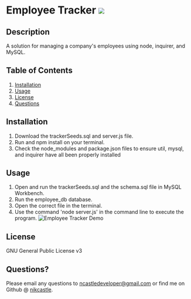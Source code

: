
# Employee Tracker  <img src="https://img.shields.io/badge/License-GNU General Public License v3-yellow"></img>

## Description
A solution for managing a company's employees using node, inquirer, and MySQL.

## Table of Contents
1. [Installation](#installation)
2. [Usage](#usage)
3. [License](#license)
4. [Questions](#questions)

## Installation
1. Download the trackerSeeds.sql and server.js file. 
2. Run and npm install on your terminal. 
3. Check the node_modules and package.json files to ensure util, mysql, and inquirer have all been properly installed

## Usage
1. Open and run the trackerSeeds.sql and the schema.sql file in MySQL Workbench. 
2. Run the employee_db database. 
3. Open the correct file in the terminal. 
4. Use the command 'node server.js' in the command line to execute the program.
![Employee Tracker Demo](./assets/img/demo.gif)

## License
GNU General Public License v3

## Questions?
Please email any questions to [ncastledeveloper@gmail.com](mailto:ncastledeveloper@gmail.com) or find me on Github @ [nikcastle](https://github.com/nikcastle).
